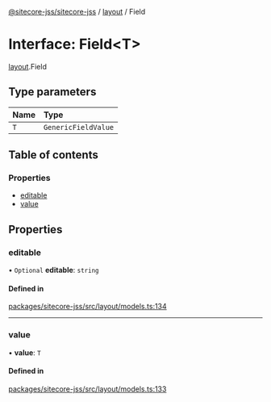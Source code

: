 [@sitecore-jss/sitecore-jss](../README.md) / [layout](../modules/layout.md) / Field

# Interface: Field\<T\>

[layout](../modules/layout.md).Field

## Type parameters

| Name | Type |
| :------ | :------ |
| `T` | `GenericFieldValue` |

## Table of contents

### Properties

- [editable](layout.Field.md#editable)
- [value](layout.Field.md#value)

## Properties

### editable

• `Optional` **editable**: `string`

#### Defined in

[packages/sitecore-jss/src/layout/models.ts:134](https://github.com/Sitecore/jss/blob/d4ee892a2/packages/sitecore-jss/src/layout/models.ts#L134)

___

### value

• **value**: `T`

#### Defined in

[packages/sitecore-jss/src/layout/models.ts:133](https://github.com/Sitecore/jss/blob/d4ee892a2/packages/sitecore-jss/src/layout/models.ts#L133)

